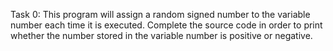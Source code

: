 Task 0: This program will assign a random signed number to the variable number each time it is executed. Complete the source code in order to print whether the number stored in the variable number is positive or negative.


